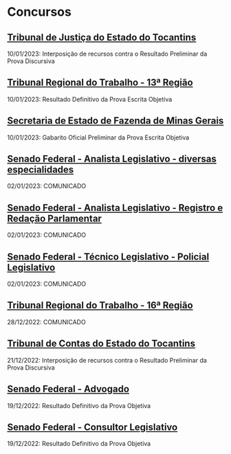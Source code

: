# Concursos

## [Tribunal de Justiça do Estado do Tocantins](./tjto22/)
10/01/2023: Interposição de recursos contra o Resultado Preliminar da Prova Discursiva

## [Tribunal Regional do Trabalho - 13ª Região](./trt13/)
10/01/2023: Resultado Definitivo da Prova Escrita Objetiva

## [Secretaria de Estado de Fazenda de Minas Gerais](./sefmg22/)
10/01/2023: Gabarito Oficial Preliminar da Prova Escrita Objetiva

## [Senado Federal - Analista Legislativo - diversas especialidades](./senado22-1/)
02/01/2023: COMUNICADO

## [Senado Federal - Analista Legislativo - Registro e Redação Parlamentar](./senado22-2/)
02/01/2023: COMUNICADO

## [Senado Federal - Técnico Legislativo - Policial Legislativo](./senado22-5/)
02/01/2023: COMUNICADO

## [Tribunal Regional do Trabalho - 16ª Região](./trt16/)
28/12/2022: COMUNICADO

## [Tribunal de Contas do Estado do Tocantins](./tceto22/)
21/12/2022: Interposição de recursos contra o Resultado Preliminar da Prova Discursiva

## [Senado Federal - Advogado](./senado22-3/)
19/12/2022: Resultado Definitivo da Prova Objetiva

## [Senado Federal - Consultor Legislativo](./senado22-4/)
19/12/2022: Resultado Definitivo da Prova Objetiva
